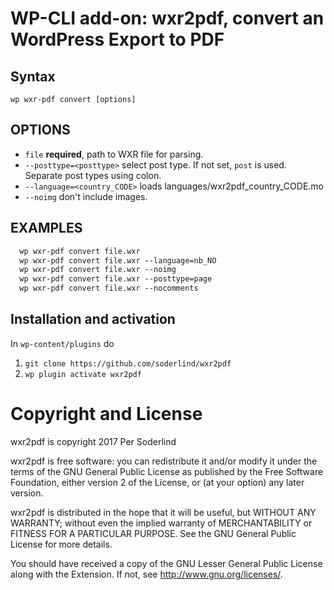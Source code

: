 # WP-CLI add-on: wxr2pdf, convert an WordPress Export to PDF

## Syntax

`wp wxr-pdf convert [options]` 

## OPTIONS
- `file` **required**, path to WXR file for parsing.
- `--posttype=<posttype>` select post type. If not set, `post` is used. Separate post types using colon.
- `--language=<country_CODE>` loads languages/wxr2pdf_country_CODE.mo
- `--noimg` don't include images.

## EXAMPLES
```txt
  wp wxr-pdf convert file.wxr
  wp wxr-pdf convert file.wxr --language=nb_NO
  wp wxr-pdf convert file.wxr --noimg
  wp wxr-pdf convert file.wxr --posttype=page
  wp wxr-pdf convert file.wxr --nocomments
```
## Installation and activation
In `wp-content/plugins` do

1. `git clone https://github.com/soderlind/wxr2pdf`
1. `wp plugin activate wxr2pdf`

# Copyright and License

wxr2pdf is copyright 2017 Per Soderlind

wxr2pdf is free software: you can redistribute it and/or modify it under the terms of the GNU General Public License as published by the Free Software Foundation, either version 2 of the License, or (at your option) any later version.

wxr2pdf is distributed in the hope that it will be useful, but WITHOUT ANY WARRANTY; without even the implied warranty of MERCHANTABILITY or FITNESS FOR A PARTICULAR PURPOSE. See the GNU General Public License for more details.

You should have received a copy of the GNU Lesser General Public License along with the Extension. If not, see http://www.gnu.org/licenses/.
